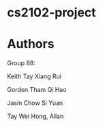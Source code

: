 # cs2102-project

# Authors
Group 88:

Keith Tay Xiang Rui

Gordon Tham Qi Hao

Jasin Chow Si Yuan

Tay Wei Hong, Allan
